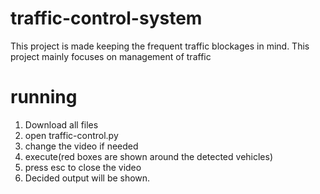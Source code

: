 # traffic-control-system
This project is made keeping the frequent traffic blockages in mind. This project mainly focuses on management of traffic

# running
1. Download all files
2. open traffic-control.py
3. change the video if needed
4. execute(red boxes are shown around the detected vehicles)
5. press esc to close the video
6. Decided output will be shown.
